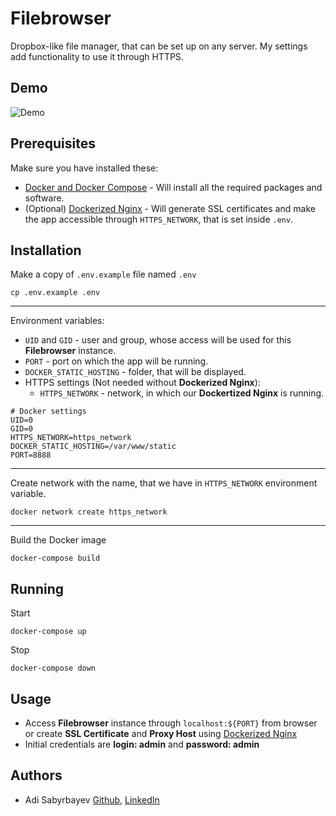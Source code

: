 # Filebrowser

Dropbox-like file manager, that can be set up on any server. My settings add functionality to use it through HTTPS.

## Demo

![Demo](https://user-images.githubusercontent.com/5447088/50716739-ebd26700-107a-11e9-9817-14230c53efd2.gif)

## Prerequisites

Make sure you have installed these:
- [Docker and Docker Compose](https://phoenixnap.com/kb/install-docker-compose-on-ubuntu-20-04) - Will install all the required packages and software.
- (Optional) [Dockerized Nginx](https://github.com/madrigals1/nginx_proxy_manager) - Will generate SSL certificates and make the app accessible through `HTTPS_NETWORK`, that is set inside `.env`.

## Installation

Make a copy of `.env.example` file named `.env`

```shell script
cp .env.example .env
```

---

Environment variables:
- `UID` and `GID` - user and group, whose access will be used for this **Filebrowser** instance.
- `PORT` - port on which the app will be running.
- `DOCKER_STATIC_HOSTING` - folder, that will be displayed.
- HTTPS settings (Not needed without **Dockerized Nginx**):
    - `HTTPS_NETWORK` - network, in which our **Dockertized Nginx** is running. 

```dotenv
# Docker settings
UID=0
GID=0
HTTPS_NETWORK=https_network
DOCKER_STATIC_HOSTING=/var/www/static
PORT=8888
```

---

Create network with the name, that we have in `HTTPS_NETWORK` environment variable.

```shell script
docker network create https_network
```

---

Build the Docker image

```shell script
docker-compose build
```

## Running

Start
```
docker-compose up
```

Stop
```
docker-compose down
```

## Usage
- Access **Filebrowser** instance through `localhost:${PORT}` from browser or create **SSL Certificate** and **Proxy Host** using [Dockerized Nginx](https://github.com/madrigals1/nginx_proxy_manager)
- Initial credentials are **login: admin** and **password: admin**

## Authors
- Adi Sabyrbayev [Github](https://github.com/madrigals1), [LinkedIn](https://www.linkedin.com/in/madrigals1/)
